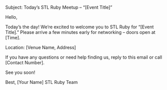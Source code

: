 Subject: Today’s STL Ruby Meetup – “[Event Title]”

Hello,

Today’s the day! We’re excited to welcome you to STL Ruby for “[Event Title].” Please arrive a few minutes early for networking – doors open at [Time].

Location: [Venue Name, Address]

If you have any questions or need help finding us, reply to this email or call [Contact Number].

See you soon!

Best,
[Your Name]
STL Ruby Team

